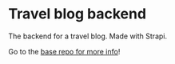 # Travel blog backend

The backend for a travel blog. Made with Strapi.

Go to the [base repo for more info](https://github.com/marcosorive/travel-blog)!
